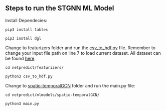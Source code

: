 ## Steps to run the STGNN ML Model


Install Dependecies:

    pip3 install tables

    pip3 install dgl


Change to featurizers folder and run the [csv_to_hdf.py](https://github.com/esnet/netpredict/blob/main/featurizers/csv_to_hdf.py) file. Remember to change your input file path on line 7 to load current dataset. All dataset can be found [here](https://github.com/esnet/netpredict/tree/main/datasets/snmp_esnet).

	cd netpredict/featurizers/

	python3 csv_to_hdf.py


Change to [spatio-temporalGCN](https://github.com/esnet/netpredict/tree/main/mlmodels/spatio-temporalGCN) folder and run the main.py file:

	cd netpredict/mlmodels/spatio-temporalGCN/

	python3 main.py